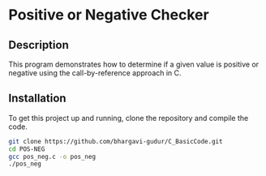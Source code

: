 # Positive or Negative Checker

## Description
This program demonstrates how to determine if a given value is positive or negative using the call-by-reference approach in C.

## Installation
To get this project up and running, clone the repository and compile the code.

```sh
git clone https://github.com/bhargavi-gudur/C_BasicCode.git
cd POS-NEG
gcc pos_neg.c -o pos_neg
./pos_neg
